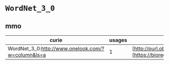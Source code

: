 # `WordNet_3_0`

## mmo

| curie                                             |   usages | nodes                                                                                                           |
|---------------------------------------------------|----------|-----------------------------------------------------------------------------------------------------------------|
| WordNet_3_0:http://www.onelook.com/?w=column&ls=a |        1 | [http://purl.obolibrary.org/obo/MMO:0000404](https://bioregistry.io/http://purl.obolibrary.org/obo/MMO:0000404) |

